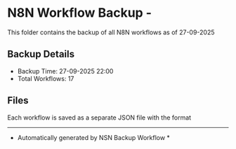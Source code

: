# N8N Workflow Backup - 
This folder contains the backup of all N8N workflows as of 27-09-2025

## Backup Details
- Backup Time: 27-09-2025 22:00
- Total Workflows: 17

## Files
Each workflow is saved as a separate JSON file with the format

-----------
* Automatically generated by NSN Backup Workflow *